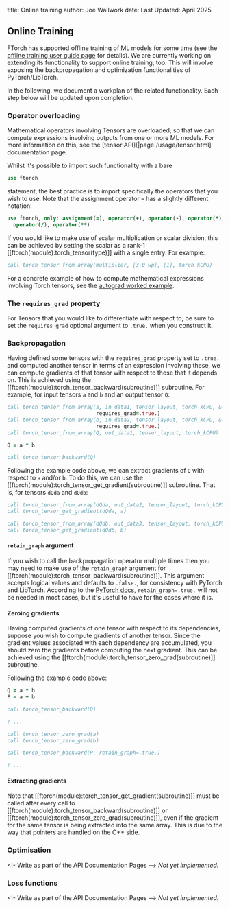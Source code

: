 title: Online training
author: Joe Wallwork
date: Last Updated: April 2025

## Online Training

FTorch has supported offline training of ML models for some time (see the
[offline training user guide page](|page|/usage/offline.html) for details). We are
currently working on extending its functionality to support online training,
too. This will involve exposing the backpropagation and optimization
functionalities of PyTorch/LibTorch.

In the following, we document a workplan of the related functionality. Each step
below will be updated upon completion.


### Operator overloading

Mathematical operators involving Tensors are overloaded, so that we can compute
expressions involving outputs from one or more ML models. For more information
on this, see the [tensor API][|page|/usage/tensor.html] documentation page.

Whilst it's possible to import such functionality with a bare
```fortran
use ftorch
```
statement, the best practice is to import specifically the operators that you
wish to use. Note that the assignment operator `=` has a slightly different
notation:
```fortran
use ftorch, only: assignment(=), operator(+), operator(-), operator(*), &
  operator(/), operator(**)
```

If you would like to make use of scalar multiplication or scalar division, this
can be achieved by setting the scalar as a rank-1 [[ftorch(module):torch_tensor(type)]]
with a single entry. For example:
```fortran
call torch_tensor_from_array(multiplier, [3.0_wp], [1], torch_kCPU)
```

For a concrete example of how to compute mathematical expressions involving
Torch tensors, see the
[autograd worked example](https://github.com/Cambridge-ICCS/FTorch/tree/main/examples/8_Autograd).


### The `requires_grad` property

For Tensors that you would like to differentiate with respect to, be sure to
set the `requires_grad` optional argument to `.true.` when you construct it.


### Backpropagation

Having defined some tensors with the `requires_grad` property set to `.true.`
and computed another tensor in terms of an expression involving these, we can
compute gradients of that tensor with respect to those that it depends on. This
is achieved using the [[ftorch(module):torch_tensor_backward(subroutine)]] subroutine.
For example, for input tensors `a` and `b` and an output tensor `Q`:

```fortran
call torch_tensor_from_array(a, in_data1, tensor_layout, torch_kCPU, &
                             requires_grad=.true.)
call torch_tensor_from_array(b, in_data2, tensor_layout, torch_kCPU, &
                             requires_grad=.true.)
call torch_tensor_from_array(Q, out_data1, tensor_layout, torch_kCPU)

Q = a * b

call torch_tensor_backward(Q)
```

Following the example code above, we can extract gradients of `Q` with respect
to `a` and/or `b`. To do this, we can use the [[ftorch(module):torch_tensor_get_gradient(subroutine)]]
subroutine. That is, for tensors `dQda` and `dQdb`:

```fortran
call torch_tensor_from_array(dQda, out_data2, tensor_layout, torch_kCPU)
call torch_tensor_get_gradient(dQda, a)

call torch_tensor_from_array(dQdb, out_data3, tensor_layout, torch_kCPU)
call torch_tensor_get_gradient(dQdb, b)
```

#### `retain_graph` argument

If you wish to call the backpropagation operator multiple times then you may
need to make use of the `retain_graph` argument for [[ftorch(module):torch_tensor_backward(subroutine)]].
This argument accepts logical values and defaults to `.false.`, for consistency
with PyTorch and LibTorch. According to the
[PyTorch docs](https://pytorch.org/docs/stable/generated/torch.Tensor.backward.html),
`retain_graph=.true.` will not be needed in most cases, but it's useful to have
for the cases where it is.

#### Zeroing gradients

Having computed gradients of one tensor with respect to its dependencies,
suppose you wish to compute gradients of another tensor. Since the gradient
values associated with each dependency are accumulated, you should zero the
gradients before computing the next gradient. This can be achieved using the
[[ftorch(module):torch_tensor_zero_grad(subroutine)]] subroutine.

Following the example code above:

```fortran
Q = a * b
P = a + b

call torch_tensor_backward(Q)

! ...

call torch_tensor_zero_grad(a)
call torch_tensor_zero_grad(b)

call torch_tensor_backward(P, retain_graph=.true.)

! ...
```

#### Extracting gradients

Note that [[ftorch(module):torch_tensor_get_gradient(subroutine)]] must be called after every call to
[[ftorch(module):torch_tensor_backward(subroutine)]] or
[[ftorch(module):torch_tensor_zero_grad(subroutine)]], even if the gradient for
the same tensor is being extracted into the same array. This is due to the way
that pointers are handled on the C++ side.


### Optimisation

<!- Write as part of the API Documentation Pages -->
*Not yet implemented.*


### Loss functions

<!- Write as part of the API Documentation Pages -->
*Not yet implemented.*
